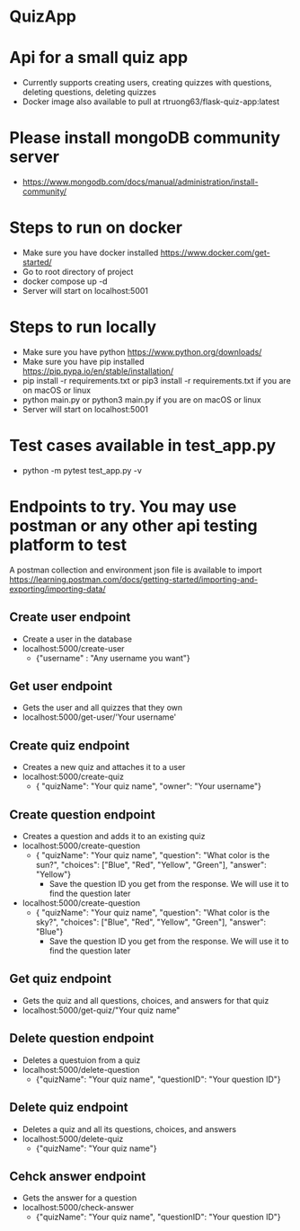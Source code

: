 # QuizApp

# Api for a small quiz app

- Currently supports creating users, creating quizzes with questions, deleting questions, deleting quizzes
- Docker image also available to pull at rtruong63/flask-quiz-app:latest

# Please install mongoDB community server

- https://www.mongodb.com/docs/manual/administration/install-community/

# Steps to run on docker

- Make sure you have docker installed https://www.docker.com/get-started/
- Go to root directory of project
- docker compose up -d
- Server will start on localhost:5001

# Steps to run locally

- Make sure you have python https://www.python.org/downloads/
- Make sure you have pip installed https://pip.pypa.io/en/stable/installation/
- pip install -r requirements.txt or pip3 install -r requirements.txt if you are on macOS or linux
- python main.py or python3 main.py if you are on macOS or linux
- Server will start on localhost:5001

# Test cases available in test_app.py

- python -m pytest test_app.py -v

# Endpoints to try. You may use postman or any other api testing platform to test

A postman collection and environment json file is available to import
https://learning.postman.com/docs/getting-started/importing-and-exporting/importing-data/

## Create user endpoint

- Create a user in the database
- localhost:5000/create-user
  - {"username" : "Any username you want"}

## Get user endpoint

- Gets the user and all quizzes that they own
- localhost:5000/get-user/'Your username'

## Create quiz endpoint

- Creates a new quiz and attaches it to a user
- localhost:5000/create-quiz
  - { "quizName": "Your quiz name", "owner": "Your username"}

## Create question endpoint

- Creates a question and adds it to an existing quiz
- localhost:5000/create-question
  - { "quizName": "Your quiz name", "question": "What color is the sun?", "choices": ["Blue", "Red", "Yellow", "Green"], "answer": "Yellow"}
    - Save the question ID you get from the response. We will use it to find the question later
- localhost:5000/create-question
  - { "quizName": "Your quiz name", "question": "What color is the sky?", "choices": ["Blue", "Red", "Yellow", "Green"], "answer": "Blue"}
    - Save the question ID you get from the response. We will use it to find the question later

## Get quiz endpoint

- Gets the quiz and all questions, choices, and answers for that quiz
- localhost:5000/get-quiz/"Your quiz name"

## Delete question endpoint

- Deletes a questuion from a quiz
- localhost:5000/delete-question
  - {"quizName": "Your quiz name", "questionID": "Your question ID"}

## Delete quiz endpoint

- Deletes a quiz and all its questions, choices, and answers
- localhost:5000/delete-quiz
  - {"quizName": "Your quiz name"}

## Cehck answer endpoint

- Gets the answer for a question
- localhost:5000/check-answer
  - {"quizName": "Your quiz name", "questionID": "Your question ID"}
